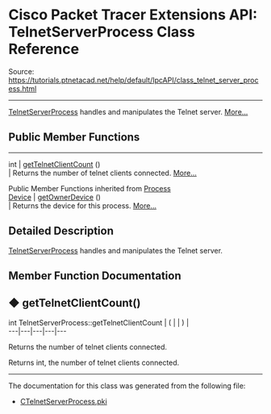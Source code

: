 # Cisco Packet Tracer Extensions API: TelnetServerProcess Class Reference

Source: https://tutorials.ptnetacad.net/help/default/IpcAPI/class_telnet_server_process.html

---

[TelnetServerProcess](class_telnet_server_process.html "TelnetServerProcess handles and manipulates the Telnet server.") handles and manipulates the Telnet server. [More...](class_telnet_server_process.html#details)

##  Public Member Functions  
  
---  
int | [getTelnetClientCount](class_telnet_server_process.html#a60a675fc8503d9ff3bd9c2a1da492785) ()  
| Returns the number of telnet clients connected. [More...](class_telnet_server_process.html#a60a675fc8503d9ff3bd9c2a1da492785)  
  
Public Member Functions inherited from [Process](class_process.html)  
[Device](class_device.html) | [getOwnerDevice](class_process.html#a9cc34f553b0325e0f4074301fd36b77b) ()  
| Returns the device for this process. [More...](class_process.html#a9cc34f553b0325e0f4074301fd36b77b)  
  
  
## Detailed Description

[TelnetServerProcess](class_telnet_server_process.html "TelnetServerProcess handles and manipulates the Telnet server.") handles and manipulates the Telnet server. 

## Member Function Documentation

## ◆ getTelnetClientCount()

int TelnetServerProcess::getTelnetClientCount  | ( | | ) |   
---|---|---|---|---  
  
Returns the number of telnet clients connected. 

Returns
    int, the number of telnet clients connected. 

* * *

The documentation for this class was generated from the following file:

  * [CTelnetServerProcess.pki](_c_telnet_server_process_8pki.html)


